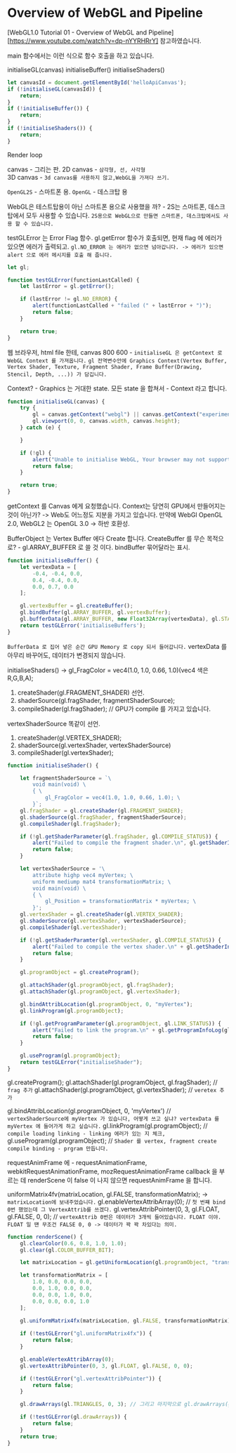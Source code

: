 # Overview of WebGL and Pipeline 

[WebGL1.0 Tutorial 01 - Overview of WebGL and Pipeline][https://www.youtube.com/watch?v=dp-nYYRHRrY] 참고하였습니다.

main 함수에서는 이런 식으로 함수 호출을 하고 있습니다.

initialiseGL(canvas)
initialiseBuffer()
initialiseShaders()

``` javascript
let canvasId = document.getElementById('helloApiCanvas');
if (!initialiseGL(canvasId)) {
    return; 
}
if (!initialiseBuffer()) {
    return; 
}
if (!initialiseShaders()) {
    return; 
}
```


Render loop

canvas - 그리는 판. 
2D canvas - `삼각형, 선, 사각형`  
3D canvas - `3d canvas를 사용하지 않고,WebGL을 가져다 쓰기.`

`OpenGL2S` - 스마트폰 용. 
`OpenGL` - 데스크탑 용

WebGL은 테스트탑용이 아닌 스마트폰 용으로 사용했을 까? - 2S는 스마트폰, 데스크탑에서 모두 사용할 수 있습니다.
`2S용으로 WebGL으로 만들면 스마트폰, 데스크탑에서도 사용 할 수 있습니다.`

testGLError 는 Error Flag 함수. 
gl.getError 함수가 호출되면, 현재 flag 에 에러가 있으면 에러가 출력되고.
`gl.NO_ERROR 는 에러가 없으면 넘아갑니다. -> 에러가 있으면 alert 으로 에러 메시지를 호출 해 줍니다.`

``` javascript
let gl; 

function testGLError(functionLastCalled) {
    let lastError = gl.getError();

    if (lastError != gl.NO_ERROR) {
        alert(functionLastCalled + "failed (" + lastError + ")");
        return false; 
    }

    return true; 
}
```

웹 브라우저, html file 한테, canvas 800 600 - 
`initialiseGL 은 getContext 로 WebGL Context 를 가져옵니다.`
`gl 전역변수안에 Graphics Context(Vertex Buffer, Vertex Shader, Texture, Fragment Shader, Frame Buffer(Drawing, Stencil, Depth, ...)) 가 담깁니다.`

Context? - Graphics 는 거대한 state.
모든 state 을 합쳐서 - Context 라고 합니다.

``` javascript
function initialiseGL(canvas) {
    try {
        gl = canvas.getContext("webgl") || canvas.getContext("experimental-webgl");
        gl.viewport(0, 0, canvas.width, canvas.height); 
    } catch (e) {

    }

    if (!gl) {
        alert("Unable to initialise WebGL, Your browser may not support it");
        return false; 
    }

    return true;
}
```

getContext 를 Canvas 에게 요청했습니다.
Context는 당연히 GPU에서 만들어지는 것이 아닌가? -> Web도 어느정도 지분을 가지고 있습니다.
만약에 WebGl OpenGL 2.0,  WebGL2 는 OpenGL 3.0 -> 하반 호환성. 

BufferObject 는 Vertex Buffer 에다 Create 합니다. 
CreateBuffer 를 무슨 목적으로? - gl.ARRAY_BUFFER 로 쓸 것 이다. bindBuffer 묶어달라는 표시. 

``` javascript
function initialiseBuffer() {
    let vertexData = [
        -0.4, -0.4, 0.0,
        0.4, -0.4, 0.0,
        0.0, 0.7, 0.0
    ];

    gl.vertexBuffer = gl.createBuffer();
    gl.bindBuffer(gl.ARRAY_BUFFER, gl.vertexBuffer);
    gl.bufferData(gl.ARRAY_BUFFER, new Float32Array(vertexData), gl.STATIC_DRAW);
    return testGLError('initialiseBuffers');
}
```

`BufferData 로 집어 넣은 순간 GPU Memory 로 copy 되서 들어갑니다.`
vertexData 를 아무리 바꾸어도, 데이터가 변경되지 않습니다.

initialiseShaders() -> gl_FragColor = vec4(1.0, 1.0, 0.66, 1.0)(vec4 색은 R,G,B,A);
1. createShader(gl.FRAGMENT_SHADER) 선언.
2. shaderSource(gl.fragShader, fragmentShaderSource);
3. compileShader(gl.fragShader); // GPU가 compile 를 가지고 있습니다. 

vertexShaderSource 똑같이 선언.
1. createShader(gl.VERTEX_SHADER);
2. shaderSource(gl.vertexShader, vertexShaderSource)
3. compileShader(gl.vertexShader);


``` javascript
function initialiseShader() {

    let fragmentShaderSource = `\
        void main(void) \
        { \
            gl_FragColor = vec4(1.0, 1.0, 0.66, 1.0); \
        }`;
    gl.fragShader = gl.createShader(gl.FRAGMENT_SHADER);
    gl.shaderSource(gl.fragShader, fragmentShaderSource);
    gl.compileShader(gl.fragShader); 

    if (!gl.getShaderParameter(gl.fragShader, gl.COMPILE_STATUS)) {
        alert("Failed to compile the fragment shader.\n", gl.getShaderInfoLog(gl.fragShader));
        return false; 
    }

    let vertexShaderSource = '\
        attribute highp vec4 myVertex; \
        uniform mediump mat4 transformationMatrix; \
        void main(void) \
        { \
            gl_Position = transformationMatrix * myVertex; \
        }';
    gl.vertexShader = gl.createShader(gl.VERTEX_SHADER);
    gl.shaderSource(gl.vertexShader, vertexShaderSource);
    gl.compileShader(gl.vertexShader); 

    if (!gl.getShaderParamter(gl.vertexShader, gl.COMPILE_STATUS)) {
        alert("Failed to compile the vertex shader.\n" + gl.getShaderInfoLog(gl.vertexShader));
        return false; 
    }

    gl.programObject = gl.createProgram(); 

    gl.attachShader(gl.programObject, gl.fragShader);
    gl.attachShader(gl.programObject, gl.vertexShader); 

    gl.bindAttribLocation(gl.programObject, 0, "myVertex");
    gl.linkProgram(gl.programObject); 

    if (!gl.getProgramParameter(gl.programObject, gl.LINK_STATUS)) {
        alert("Failed to link the program.\n" + gl.getProgramInfoLog(gl.programObject));
        return false; 
    }

    gl.useProgram(gl.programObject);
    return testGLError("initialiseShader");
}
```

gl.createProgram();
gl.attachShader(gl.programObject, gl.fragShader); // `frag 추가` 
gl.attachShader(gl.programObject, gl.vertexShader); // `veretex 추가`

gl.bindAttribLocation(gl.programObject, 0, 'myVertex') // `vertexShaderSource에 myVertex 가 있습니다, 어떻게 쓰고 싶냐? vertexData 를 myVertex 에 들어가게 하고 싶습니다.`
gl.linkProgram(gl.programObject); // `compile loading linking - linking 에러가 있는 지 체크,`
gl.useProgram(gl.programObject); // `Shader 를 vertex, fragment create compile binding - prgram 만듭니다.`

requestAnimFrame 에 - requestAnimationFrame, webkitRequestAnimationFrame, mozRequestAnimationFrame callback 을 부르는 데 
renderScene 이 false 이 나지 않으면 requestAnimFrame 을 합니다.

uniformMatrix4fv(matrixLocation, gl.FALSE, transformationMatrix); -> `matrixLocation에 보내주었습니다.`
gl.enableVertexAttribArray(0); // `첫 번쨰 bind 0번 했었는데 그 VertexAttrib를 쓰겠다.`
gl.vertexAttribPointer(0, 3, gl.FLOAT, gl.FALSE, 0, 0); // `vertexAttrib 0번은 데이터가 3개씩 들어있습니다. FLOAT 이야. FLOAT 일 떈 무조건 FALSE 0, 0 -> 데이터가 꽉 꽉 차있다는 의미.`

``` javascript
function renderScene() {
    gl.clearColor(0.6, 0.8, 1.0, 1.0);
    gl.clear(gl.COLOR_BUFFER_BIT);

    let matrixLocation = gl.getUniformLocation(gl.programObject, "transformationMatrix");

    let transformationMatrix = [
        1.0, 0.0, 0.0, 0.0,
        0.0, 1.0, 0.0, 0.0,
        0.0, 0.0, 1.0, 0.0,
        0.0, 0.0, 0.0, 1.0
    ];

    gl.uniformMatrix4fx(matrixLocation, gl.FALSE, transformationMatrix);
    
    if (!testGLError("gl.uniformMatrix4fx")) {
        return false; 
    }

    gl.enableVertexAttribArray(0);
    gl.vertexAttribPointer(0, 3, gl.FLOAT, gl.FALSE, 0, 0);

    if (!testGLError("gl.vertexAttribPointer")) {
        return false; 
    }

    gl.drawArrays(gl.TRIANGLES, 0, 3); // 그리고 마지막으로 gl.drawArrays(gl.TRAINAGLES, 0, 3); 그립니다. 0번 부터 시작해 3개의 vertex 를 이용해 삼각형을 그려라.

    if (!testGLError(gl.drawArrays)) {
        return false; 
    }
    return true;
}

```

